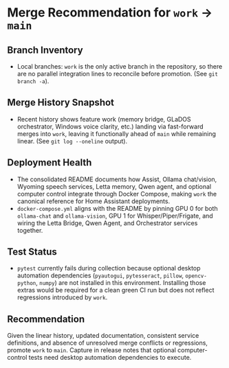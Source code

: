 # Merge Recommendation for `work` → `main`

## Branch Inventory
- Local branches: `work` is the only active branch in the repository, so there are no parallel integration lines to reconcile before promotion. (See `git branch -a`).

## Merge History Snapshot
- Recent history shows feature work (memory bridge, GLaDOS orchestrator, Windows voice clarity, etc.) landing via fast-forward merges into `work`, leaving it functionally ahead of `main` while remaining linear. (See `git log --oneline` output).

## Deployment Health
- The consolidated README documents how Assist, Ollama chat/vision, Wyoming speech services, Letta memory, Qwen agent, and optional computer control integrate through Docker Compose, making `work` the canonical reference for Home Assistant deployments.
- `docker-compose.yml` aligns with the README by pinning GPU 0 for both `ollama-chat` and `ollama-vision`, GPU 1 for Whisper/Piper/Frigate, and wiring the Letta Bridge, Qwen Agent, and Orchestrator services together.

## Test Status
- `pytest` currently fails during collection because optional desktop automation dependencies (`pyautogui`, `pytesseract`, `pillow`, `opencv-python`, `numpy`) are not installed in this environment. Installing those extras would be required for a clean green CI run but does not reflect regressions introduced by `work`.

## Recommendation
Given the linear history, updated documentation, consistent service definitions, and absence of unresolved merge conflicts or regressions, promote `work` to `main`. Capture in release notes that optional computer-control tests need desktop automation dependencies to execute.
